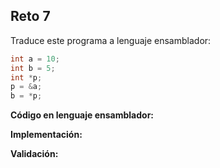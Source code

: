 ## Reto 7

Traduce este programa a lenguaje ensamblador:
```cpp
int a = 10;
int b = 5;
int *p;
p = &a;
b = *p;
```
**Código en lenguaje ensamblador:**

**Implementación:**

**Validación:**
